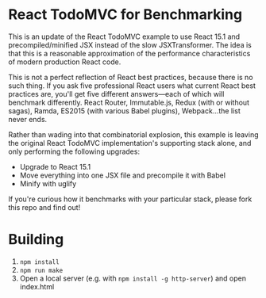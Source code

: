 # React TodoMVC for Benchmarking

This is an update of the React TodoMVC example to use React 15.1 and
precompiled/minified JSX instead of the slow JSXTransformer. The idea is that
this is a reasonable approximation of the performance characteristics of modern
production React code.

This is not a perfect reflection of React best practices, because there is no
such thing. If you ask five professional React users what current React best
practices are, you'll get five different answers—each of which will benchmark
differently. React Router, Immutable.js, Redux (with or without sagas), Ramda,
ES2015 (with various Babel plugins), Webpack...the list never ends.

Rather than wading into that combinatorial explosion, this example is leaving
the original React TodoMVC implementation's supporting stack alone, and only
performing the following upgrades:

* Upgrade to React 15.1
* Move everything into one JSX file and precompile it with Babel
* Minify with uglify

If you're curious how it benchmarks with your particular stack, please fork
this repo and find out!

# Building

1. `npm install`
2. `npm run make`
3. Open a local server (e.g. with `npm install -g http-server`) and open index.html


